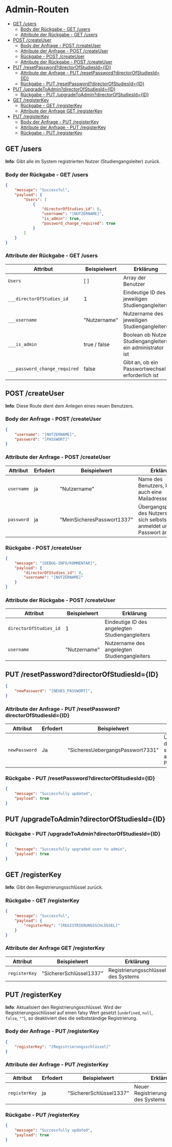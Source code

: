 # Admin-Routen  <!-- omit in toc -->

- [GET /users](#get-users)
  - [Body der Rückgabe - GET /users](#body-der-rückgabe---get-users)
  - [Attribute der Rückgabe - GET /users](#attribute-der-rückgabe---get-users)
- [POST /createUser](#post-createuser)
  - [Body der Anfrage - POST /createUser](#body-der-anfrage---post-createuser)
  - [Attribute der Anfrage - POST /createUser](#attribute-der-anfrage---post-createuser)
  - [Rückgabe - POST /createUser](#rückgabe---post-createuser)
  - [Attribute der Rückgabe - POST /createUser](#attribute-der-rückgabe---post-createuser)
- [PUT /resetPassword?directorOfStudiesId={ID}](#put-resetpassworddirectorofstudiesidid)
  - [Attribute der Anfrage - PUT /resetPassword?directorOfStudiesId={ID}](#attribute-der-anfrage---put-resetpassworddirectorofstudiesidid)
  - [Rückgabe - PUT /resetPassword?directorOfStudiesId={ID}](#rückgabe---put-resetpassworddirectorofstudiesidid)
- [PUT /upgradeToAdmin?directorOfStudiesId={ID}](#put-upgradetoadmindirectorofstudiesidid)
  - [Rückgabe - PUT /upgradeToAdmin?directorOfStudiesId={ID}](#rückgabe---put-upgradetoadmindirectorofstudiesidid)
- [GET /registerKey](#get-registerkey)
  - [Rückgabe - GET /registerKey](#rückgabe---get-registerkey)
  - [Attribute der Anfrage GET /registerKey](#attribute-der-anfrage-get-registerkey)
- [PUT /registerKey](#put-registerkey)
  - [Body der Anfrage - PUT /registerKey](#body-der-anfrage---put-registerkey)
  - [Attribute der Anfrage - PUT /registerKey](#attribute-der-anfrage---put-registerkey)
  - [Rückgabe - PUT /registerKey](#rückgabe---put-registerkey)

## GET /users

**Info**: Gibt alle im System registrierten Nutzer (Studiengangsleiter) zurück.

### Body der Rückgabe - GET /users

```json
{
    "message": "Successful",
    "payload": {
        "Users": [
            {
                "directorOfStudies_id": 0,
                "username": "[NUTZERNAME]",
                "is_admin": true,
                "password_change_required": true
            }
        ]
    }
}
```

### Attribute der Rückgabe - GET /users

| Attribut                      | Beispielwert | Erklärung                                                  |
| ----------------------------- | ------------ | ---------------------------------------------------------- |
| `Users`                       | [ ]          | Array der Benutzer                                         |
| `___directorOfStudies_id`     | 1            | Eindeutige ID des jeweiligen Studiengangleiters            |
| `___username`                 | "Nutzername" | Nutzername des jeweiligen Studiengangleiters               |
| `___is_admin`                 | true / false | Boolean ob Nutzer Studiengangleiters ein administrator ist |
| `___password_change_required` | false        | Gibt an, ob ein Passwortwechsel erforderlich ist           |

## POST /createUser

**Info**: Diese Route dient dem Anlegen eines neuen Benutzers.

### Body der Anfrage - POST /createUser

```json
{
    "username": "[NUTZERNAME]",
    "password": "[PASSWORT]"
}
```

### Attribute der Anfrage - POST /createUser

| Attribut   | Erfodert | Beispielwert               | Erklärung                                                                                 |
| ---------- | -------- | -------------------------- | ----------------------------------------------------------------------------------------- |
| `username` | ja       | "Nutzername"               | Name des Benutzers, kann auch eine Mailadresse sein                                       |
| `password` | ja       | "MeinSicheresPasswort1337" | Übergangspasswort des Nutzers, bis er sich selbstständig anmeldet und das Passwort ändert |

### Rückgabe - POST /createUser

```json
{
    "message": "[DEBUG-INFO/KOMMENTAR]",
    "payload": {
        "directorOfStudies_id": 0,
        "username": "[NUTZERNAME]"
    }
}
```

### Attribute der Rückgabe - POST /createUser

| Attribut               | Beispielwert | Erklärung                                       |
| ---------------------- | ------------ | ----------------------------------------------- |
| `directorOfStudies_id` | 1            | Eindeutige ID des angelegten Studiengangleiters |
| `username`             | "Nutzername" | Nutzername des angelegten Studiengangleiters    |

## PUT /resetPassword?directorOfStudiesId={ID}

```json
{
    "newPassword": "[NEUES_PASSWORT]",
}
```

### Attribute der Anfrage - PUT /resetPassword?directorOfStudiesId={ID}

| Attribut      | Erfodert | Beispielwert                     | Erklärung                                                                                 |
| ------------- | -------- | -------------------------------- | ----------------------------------------------------------------------------------------- |
| `newPassword` | Ja       | "SicheresUebergangsPasswort7331" | Übergangspasswort des Nutzers, bis er sich selbstständig anmeldet und das Passwort ändert |

### Rückgabe - PUT /resetPassword?directorOfStudiesId={ID}

```json
{
    "message": "Successfully updated",
    "payload": true
}
```

## PUT /upgradeToAdmin?directorOfStudiesId={ID}

### Rückgabe - PUT /upgradeToAdmin?directorOfStudiesId={ID}

```json
{
    "message": "Successfully upgraded user to admin",
    "payload": true
}
```

## GET /registerKey

**Info**: Gibt den Registrierungsschlüssel zurück.

### Rückgabe - GET /registerKey

```json
{
    "message": "Successful",
    "payload": {
        "registerKey": "[REGISTRIERUNGSSCHLÜSSEL]"
    }
}
```

### Attribute der Anfrage GET /registerKey

| Attribut      | Beispielwert            | Erklärung                           |
| ------------- | ----------------------- | ----------------------------------- |
| `registerKey` | "SichererSchlüssel1337" | Registrierungsschlüssel des Systems |

## PUT /registerKey

**Info**: Aktualisiert den Registrierungsschlüssel.
Wird der Registrierungsschlüssel auf einen falsy Wert gesetzt (`undefined`, `null`, `false`, `""`), so deaktiviert dies die selbstständige Registrierung.

### Body der Anfrage - PUT /registerKey

```json
{
    "registerKey": "[Registrierungsschlüssel]"
}
```

### Attribute der Anfrage - PUT /registerKey

| Attribut      | Erfodert | Beispielwert            | Erklärung                                 |
| ------------- | -------- | ----------------------- | ----------------------------------------- |
| `registerKey` | ja       | "SichererSchlüssel1337" | Neuer Registrierungsschlüssel des Systems |

### Rückgabe - PUT /registerKey

```json
{
    "message": "Successfully updated",
    "payload": true
}
```
